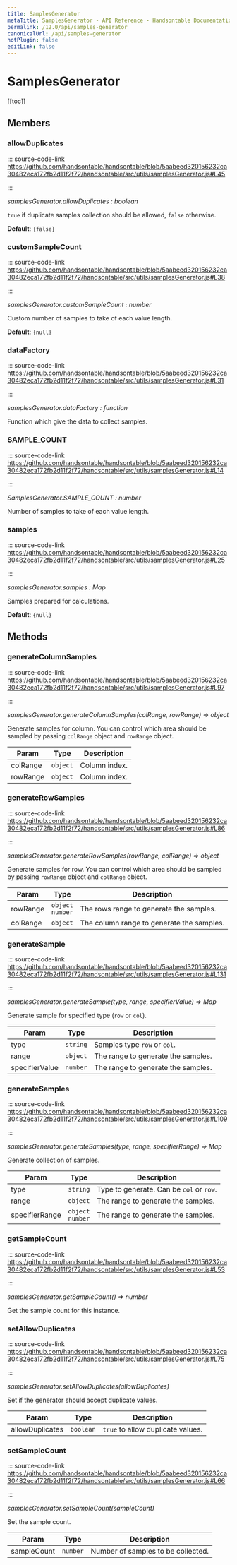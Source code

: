 ```yaml
---
title: SamplesGenerator
metaTitle: SamplesGenerator - API Reference - Handsontable Documentation
permalink: /12.0/api/samples-generator
canonicalUrl: /api/samples-generator
hotPlugin: false
editLink: false
---
```


# SamplesGenerator

[[toc]]
## Members

### allowDuplicates
  
::: source-code-link https://github.com/handsontable/handsontable/blob/5aabeed320156232ca30482eca172fb2d11f2f72/handsontable/src/utils/samplesGenerator.js#L45

:::

_samplesGenerator.allowDuplicates : boolean_

`true` if duplicate samples collection should be allowed, `false` otherwise.

**Default**: <code>{false}</code>  


### customSampleCount
  
::: source-code-link https://github.com/handsontable/handsontable/blob/5aabeed320156232ca30482eca172fb2d11f2f72/handsontable/src/utils/samplesGenerator.js#L38

:::

_samplesGenerator.customSampleCount : number_

Custom number of samples to take of each value length.

**Default**: <code>{null}</code>  


### dataFactory
  
::: source-code-link https://github.com/handsontable/handsontable/blob/5aabeed320156232ca30482eca172fb2d11f2f72/handsontable/src/utils/samplesGenerator.js#L31

:::

_samplesGenerator.dataFactory : function_

Function which give the data to collect samples.



### SAMPLE_COUNT
  
::: source-code-link https://github.com/handsontable/handsontable/blob/5aabeed320156232ca30482eca172fb2d11f2f72/handsontable/src/utils/samplesGenerator.js#L14

:::

_SamplesGenerator.SAMPLE\_COUNT : number_

Number of samples to take of each value length.



### samples
  
::: source-code-link https://github.com/handsontable/handsontable/blob/5aabeed320156232ca30482eca172fb2d11f2f72/handsontable/src/utils/samplesGenerator.js#L25

:::

_samplesGenerator.samples : Map_

Samples prepared for calculations.

**Default**: <code>{null}</code>  

## Methods

### generateColumnSamples
  
::: source-code-link https://github.com/handsontable/handsontable/blob/5aabeed320156232ca30482eca172fb2d11f2f72/handsontable/src/utils/samplesGenerator.js#L97

:::

_samplesGenerator.generateColumnSamples(colRange, rowRange) ⇒ object_

Generate samples for column. You can control which area should be sampled by passing `colRange` object and `rowRange` object.


| Param | Type | Description |
| --- | --- | --- |
| colRange | `object` | Column index. |
| rowRange | `object` | Column index. |



### generateRowSamples
  
::: source-code-link https://github.com/handsontable/handsontable/blob/5aabeed320156232ca30482eca172fb2d11f2f72/handsontable/src/utils/samplesGenerator.js#L86

:::

_samplesGenerator.generateRowSamples(rowRange, colRange) ⇒ object_

Generate samples for row. You can control which area should be sampled by passing `rowRange` object and `colRange` object.


| Param | Type | Description |
| --- | --- | --- |
| rowRange | `object` <br/> `number` | The rows range to generate the samples. |
| colRange | `object` | The column range to generate the samples. |



### generateSample
  
::: source-code-link https://github.com/handsontable/handsontable/blob/5aabeed320156232ca30482eca172fb2d11f2f72/handsontable/src/utils/samplesGenerator.js#L131

:::

_samplesGenerator.generateSample(type, range, specifierValue) ⇒ Map_

Generate sample for specified type (`row` or `col`).


| Param | Type | Description |
| --- | --- | --- |
| type | `string` | Samples type `row` or `col`. |
| range | `object` | The range to generate the samples. |
| specifierValue | `number` | The range to generate the samples. |



### generateSamples
  
::: source-code-link https://github.com/handsontable/handsontable/blob/5aabeed320156232ca30482eca172fb2d11f2f72/handsontable/src/utils/samplesGenerator.js#L109

:::

_samplesGenerator.generateSamples(type, range, specifierRange) ⇒ Map_

Generate collection of samples.


| Param | Type | Description |
| --- | --- | --- |
| type | `string` | Type to generate. Can be `col` or `row`. |
| range | `object` | The range to generate the samples. |
| specifierRange | `object` <br/> `number` | The range to generate the samples. |



### getSampleCount
  
::: source-code-link https://github.com/handsontable/handsontable/blob/5aabeed320156232ca30482eca172fb2d11f2f72/handsontable/src/utils/samplesGenerator.js#L53

:::

_samplesGenerator.getSampleCount() ⇒ number_

Get the sample count for this instance.



### setAllowDuplicates
  
::: source-code-link https://github.com/handsontable/handsontable/blob/5aabeed320156232ca30482eca172fb2d11f2f72/handsontable/src/utils/samplesGenerator.js#L75

:::

_samplesGenerator.setAllowDuplicates(allowDuplicates)_

Set if the generator should accept duplicate values.


| Param | Type | Description |
| --- | --- | --- |
| allowDuplicates | `boolean` | `true` to allow duplicate values. |



### setSampleCount
  
::: source-code-link https://github.com/handsontable/handsontable/blob/5aabeed320156232ca30482eca172fb2d11f2f72/handsontable/src/utils/samplesGenerator.js#L66

:::

_samplesGenerator.setSampleCount(sampleCount)_

Set the sample count.


| Param | Type | Description |
| --- | --- | --- |
| sampleCount | `number` | Number of samples to be collected. |


